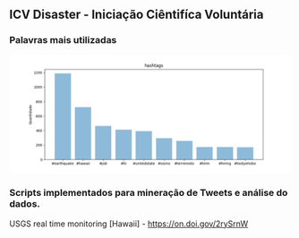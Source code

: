 ## ICV Disaster - Iniciação Ciêntifíca Voluntária

### Palavras mais utilizadas
![academico](hashtags_hawaii.png)
### Scripts implementados para mineração de Tweets e análise do dados.
                  


USGS real time monitoring [Hawaii] - https://on.doi.gov/2rySrnW
